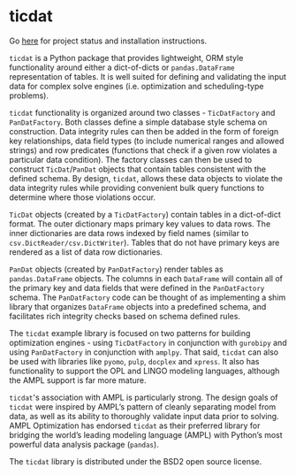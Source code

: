 # ticdat

Go [here](https://github.com/opalytics/opalytics-ticdat/wiki/ticdat-status) for project status and installation
instructions.

`ticdat` is a Python package that provides lightweight, ORM style functionality around either a dict-of-dicts or
`pandas.DataFrame` representation of tables. It is well suited for defining and validating the input data for complex
solve engines (i.e. optimization and scheduling-type problems).

`ticdat` functionality is organized around two classes - `TicDatFactory` and `PanDatFactory`. Both classes define a
simple database style schema on construction. Data integrity rules can then be added in the form of foreign key
relationships, data field types (to include numerical ranges and allowed strings) and row predicates
(functions that check if a given row violates a particular data condition).  The factory classes can then be used to
construct `TicDat`/`PanDat` objects that contain tables consistent with the defined schema. By design,
`ticdat`, allows these data objects to violate the data integrity rules while providing convenient bulk query functions
to determine where those violations occur.

`TicDat` objects (created by a `TicDatFactory`) contain tables in a dict-of-dict format. The outer dictionary maps
primary key values to data rows. The inner dictionaries are data rows indexed by field names (similar to
`csv.DictReader/csv.DictWriter`). Tables that do not have primary keys are rendered as a list of data row dictionaries.

`PanDat` objects (created by `PanDatFactory`) render tables as `pandas.DataFrame` objects. The columns in each
`DataFrame` will contain all of the primary key and data fields that were defined in the `PanDatFactory` schema. The
`PanDatFactory` code can be thought of as implementing a shim library that organizes `DataFrame` objects into a
predefined schema, and facilitates rich integrity checks based on schema defined rules.

The `ticdat` example library is focused on two patterns for building optimization engines - using `TicDatFactory` in
conjunction with `gurobipy` and using `PanDatFactory` in conjunction with `amplpy`. That said, `ticdat` can also be
used with libraries like `pyomo`, `pulp`, `docplex` and `xpress`. It also has functionality to support the OPL and
LINGO modeling languages, although the AMPL support is far more mature.

`ticdat`'s association with AMPL is particularly strong. The design goals of `ticdat` were inspired by AMPL’s pattern
of cleanly separating model from data, as well as its ability to thoroughly validate input data prior to solving.
AMPL Optimization has endorsed `ticdat` as their preferred library for bridging the world’s leading modeling language
(AMPL) with Python’s most powerful data analysis package (`pandas`).

The `ticdat` library is distributed under the BSD2 open source license.
